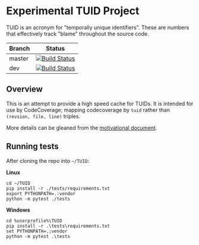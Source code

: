 # Experimental TUID Project

TUID is an acronym for "temporally unique identifiers". These are numbers that effectively track "blame" throughout the source code.

|Branch      |Status   |
|------------|---------|
|master      | [![Build Status](https://travis-ci.org/mozilla/TUID.svg?branch=master)](https://travis-ci.org/mozilla/TUID) |
|dev         | [![Build Status](https://travis-ci.org/mozilla/TUID.svg?branch=dev)](https://travis-ci.org/mozilla/TUID)    |


## Overview

This is an attempt to provide a high speed cache for TUIDs. It is intended for use by CodeCoverage; mapping codecoverage by `tuid` rather than `(revsion, file, line)` triples.

More details can be gleaned from the [motivational document](https://github.com/mozilla/TUID/blob/dev/docs/CodeCoverage%20TUID.md).


## Running tests

After cloning the repo into `~/TUID`:

**Linux**

    cd ~/TUID
    pip install -r ./tests/requirements.txt
    export PYTHONPATH=.:vendor
    python -m pytest ./tests

**Windows**

    cd %userprofile%\TUID
    pip install -r .\tests\requirements.txt
    set PYTHONPATH=.;vendor
    python -m pytest .\tests
